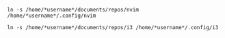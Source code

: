 ```ln -s /home/*username*/documents/repos/nvim /home/*username*/.config/nvim ```

```ln -s /home/*username*/documents/repos/i3 /home/*username*/.config/i3 ```
